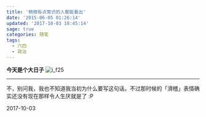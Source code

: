 ```yaml
---
title: '稍微有点常识的人都能看出'
date: '2015-06-05 01:26:14'
updated: '2017-10-03 18:45:14'
sage: true
categories: 随笔
tags:
  - 六四
  - 政治
---
```


**今天是个大日子** ![i_f25](https://img.blessing.studio/images/2015/03/i_f25.png)

-----

不，别问我，我也不知道我当初为什么要写这句话。不过那时候的「滑稽」表情确实还没有现在那样令人生厌就是了 :P

2017-10-03
